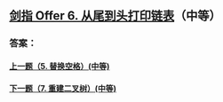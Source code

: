 ## [剑指 Offer 6. 从尾到头打印链表](https://leetcode-cn.com/problems/merge-two-sorted-lists/)（中等）





### 答案：



#### [上一题（5. 替换空格）(中等)](https://github.com/sdwwld/leetCode/blob/master/src/main/java/com/wld/java/offer/剑指Offer05.md)

#### [下一题（7. 重建二叉树）(中等)](https://github.com/sdwwld/leetCode/blob/master/src/main/java/com/wld/java/offer/剑指Offer07.md)